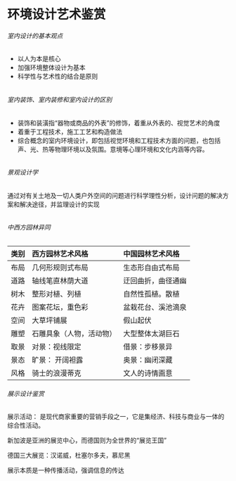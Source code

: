 # 环境设计艺术鉴赏



###### 室内设计的基本观点

* 以人为本是核心
* 加强环境整体设计为基本
* 科学性与艺术性的结合是原则

###### 

###### 室内装饰、室内装修和室内设计的区别

* 装饰和装潢指“器物或商品的外表”的修饰，着重从外表的、视觉艺术的角度
* 着重于工程技术，施工工艺和构造做法
* 综合概念的室内环境设计，即包括视觉环境和工程技术方面的问题，也包括声、光、热等物理环境以及氛围。意境等心理环境和文化内涵等内容。

###### 

###### 景观设计学

通过对有关土地及一切人类户外空间的问题进行科学理性分析，设计问题的解决方案和解决途径，并监理设计的实现

###### 

###### 中西方园林异同

| 类别 | 西方园林艺术风格 | 中国园林艺术风格 |
| :--- | :--- | :--- |
| 布局 | 几何形规则式布局 | 生态形自由式布局 |
| 道路 | 轴线笔直林荫大道 | 迂回曲折，曲径通幽 |
| 树木 | 整形对植、列植 | 自然性孤植。散植 |
| 花卉 | 图案花坛，重色彩 | 盆栽花台、溪池滴泉 |
| 空间 | 大草坪铺展 | 假山起伏 |
| 雕塑 | 石雕具象（人物，活动物） | 大型整体太湖巨石 |
| 取景 | 对景：视线限定 | 借景：步移景异 |
| 景态 | 旷景： 开阔袒露 | 奥景：幽闭深藏 |
| 风格 | 骑士的浪漫蒂克 | 文人的诗情画意 |



###### 展示设计鉴赏

展示活动： 是现代商家重要的营销手段之一，它是集经济、科技与商业与一体的综合性活动。

新加波是亚洲的展览中心，而德国则为全世界的“展览王国”

德国三大展览：汉诺威，杜塞尔多夫，慕尼黑

展示本质是一种传播活动，强调信息的传达



